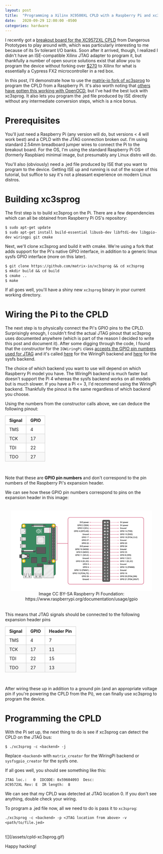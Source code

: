 ```yaml
---
layout: post
title:  "Programming a Xilinx XC9500XL CPLD with a Raspberry Pi and xc3sprog"
date:   2020-09-29 12:00:00 -0500
categories: hardware
---
```

I recently got a [breakout board for the XC9572XL CPLD](http://dangerousprototypes.com/docs/XC9500XL_CPLD_breakout_board)
from Dangerous Prototypes to play around with, which was particularly interesting to me because of its 5v tolerant I/O banks.
Soon after it arrived, though, I realized I didn't have an ISE-compatible Xilinx JTAG adapter to program it, but
thankfully a number of open source solutions exist that allow you to program the device without forking over
[$270](https://www.mouser.com/ProductDetail/Xilinx/HW-USB-II-G?qs=rrS6PyfT74cTrO3YL49xhw%3D%3D) to Xilinx for what is
essentially a Cypress FX2 microcontroller in a red box.

In this post, I'll demonstrate how to use the [matrix-io fork of xc3sprog](https://github.com/matrix-io/xc3sprog) to
program the CPLD from a Raspberry Pi. It's also worth noting that [others have gotten this working with OpenOCD](https://medium.com/@jim.mussared/programming-a-xc9500xl-cpld-with-a-raspberry-pi-667dd9d6b5af),
but I've had the best luck with xc3sprog. It also lets you program the .jed file produced by ISE directly without any
intermediate conversion steps, which is a nice bonus.

# Prerequisites

You'll just need a Raspberry Pi (any version will do, but versions < 4 will work best) and a CPLD with the JTAG
connection broken out. I'm using standard 2.54mm breadboard jumper wires to connect the Pi to the breakout board.
For the OS, I'm using the standard Raspberry Pi OS (formerly Raspbian) minimal image, but presumably any
Linux distro will do.

You'll also (obviously) need a .jed file produced by ISE that you want to program to the device. Getting ISE
up and running is out of the scope of this tutorial, but suffice to say it's not a pleasant experience on
modern Linux distros.

# Building xc3sprog

The first step is to build xc3sprog on the Pi. There are a few dependencies which can all be obtained from Raspberry Pi OS's
repository:

```
$ sudo apt-get update
$ sudo apt-get install build-essential libusb-dev libftdi-dev libgpio-dev wiringpi git cmake
```

Next, we'll clone xc3sprog and build it with cmake. We're using a fork that adds support for the Pi's native GPIO interface,
in addition to a generic linux sysfs GPIO interface (more on this later).
```
$ git clone https://github.com/matrix-io/xc3sprog && cd xc3sprog
$ mkdir build && cd build
$ cmake ..
$ make
```

If all goes well, you'll have a shiny new `xc3sprog` binary in your current working directory.

# Wiring the Pi to the CPLD

The next step is to physically connect the Pi's GPIO pins to the CPLD. Surprisingly enough, I couldn't find the actual
JTAG pinout that xc3sprog uses documented anywhere (which is part of the reason I decided to write this post and document it).
After some digging through the code, I found that the constructor for the `IOWiringPi` class [accepts the GPIO pin numbers
used for JTAG](https://github.com/matrix-io/xc3sprog/blob/master/iowiringpi.h) and it's called [here](https://github.com/matrix-io/xc3sprog/blob/master/iomatrixcreator.cpp)
for the WiringPi backend and [here](https://github.com/matrix-io/xc3sprog/blob/master/sysfscreator.cpp) for the sysfs backend.

The choice of which backend you want to use will depend on which Raspberry Pi model you have. The WiringPi backend is much
faster but doesn't support the Pi 4 whereas the sysfs backend works on all models but is much slower. If you have a Pi <= 3,
I'd recommend using the WiringPi backend. Thankfully the pinout is the same regardless of which backend you choose.

Using the numbers from the constructor calls above, we can deduce the following pinout:

| Signal | GPIO |
|--------|------|
| TMS    |  4   |
| TCK    |  17  |
| TDI    |  22  |
| TDO    |  27  |

<br/>

Note that these are **GPIO pin numbers** and don't correspond to the pin numbers of the Raspberry Pi's expansion header.

We can see how these GPIO pin numbers correspond to pins on the expansion header in this image:
<figure class="image">
<img src="/assets/raspi-gpio.png">
<figcaption>Image CC BY-SA Raspberry Pi Foundation: https://www.raspberrypi.org/documentation/usage/gpio</figcaption>
</figure>

This means that JTAG signals should be connected to the following expansion header pins

| Signal | GPIO | Header Pin |
|--------|------|------------|
| TMS    |  4   |     7      |
| TCK    |  17  |     11     |
| TDI    |  22  |     15     |
| TDO    |  27  |     13     |

<br/>

After wiring these up in addition to a ground pin (and an appropriate voltage pin if you're powering the CPLD from the Pi), we can
finally use xc3sprog to program the device.

# Programming the CPLD

With the Pi set up, the next thing to do is see if xc3sprog can detect the CPLD on the JTAG bus:
```
$ ./xc3sprog -c <backend> -j
```
Replace `<backend>` with `matrix_creator` for the WiringPi backend or `sysfsgpio_creator` for the sysfs one.

If all goes well, you should see something like this:
```
JTAG loc.:   0  IDCODE: 0x59604093  Desc:                       XC9572XL Rev: E  IR length:  8
```
We can see that my CPLD was detected at JTAG location 0. If you don't see anything, double check your wiring.

To program a .jed file now, all we need to do is pass it to `xc3sprog`:
```
./xc3sprog -c <backend> -p <JTAG location from above> -v <path/to/file.jed>
```

<br/>
![](/assets/cpld-xc3sprog.gif)
<br/>

Happy hacking!

<style>

figure {
    display: inline-block;
    margin: 20px;
}
figure img {
    vertical-align: top;
}
figure figcaption {
    text-align: center;
}

// Table style from: https://gist.github.com/andyferra/2554919

p, blockquote, ul, ol, dl, li, table, pre {
  margin: 15px 0; }

table {
  padding: 0; }
  table tr {
    border-top: 1px solid #cccccc;
    background-color: white;
    margin: 0;
    padding: 0; }
    table tr:nth-child(2n) {
      background-color: #f8f8f8; }
    table tr th {
      font-weight: bold;
      border: 1px solid #cccccc;
      text-align: left;
      margin: 0;
      padding: 6px 13px; }
    table tr td {
      border: 1px solid #cccccc;
      text-align: left;
      margin: 0;
      padding: 6px 13px; }
    table tr th :first-child, table tr td :first-child {
      margin-top: 0; }
    table tr th :last-child, table tr td :last-child {
      margin-bottom: 0; }

</style>
